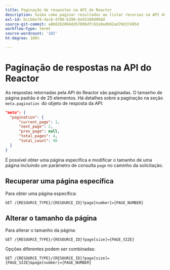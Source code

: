 ```yaml
---
title: Paginação de respostas na API do Reactor
description: Saiba como paginar resultados ao listar recursos na API do Reactor.
exl-id: bccb6e78-4ac8-4786-b398-6e55109d99dd
source-git-commit: a8b0282004dd57096dfc63a9adb82ad70d37495d
workflow-type: tm+mt
source-wordcount: '102'
ht-degree: 100%

---
```


# Paginação de respostas na API do Reactor

As respostas retornadas pela API do Reactor são paginadas. O tamanho de página padrão é de 25 elementos. Há detalhes sobre a paginação na seção `meta.pagination `do objeto de resposta da API:

```json
"meta": {
  "pagination": {
      "current_page": 1,
      "next_page": 2,
      "prev_page": null,
      "total_pages": 4,
      "total_count": 90
  }
}
```

É possível obter uma página específica e modificar o tamanho de uma página incluindo um parâmetro de consulta `page` no caminho da solicitação.

## Recuperar uma página específica

Para obter uma página específica:

```http
GET /{RESOURCE_TYPE}/{RESOURCE_ID}?page[number]={PAGE_NUMBER}
```

## Alterar o tamanho da página

Para alterar o tamanho da página:

```http
GET /{RESOURCE_TYPE}/{RESOURCE_ID}?page[size]={PAGE_SIZE}
```

Opções diferentes podem ser combinadas:

```http
GET /{RESOURCE_TYPE}/{RESOURCE_ID}?page[size]={PAGE_SIZE}&page[number]={PAGE_NUMBER}
```
